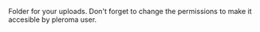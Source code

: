 Folder for your uploads. Don't forget to change the permissions to make it accesible by pleroma user.
